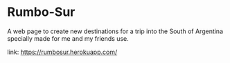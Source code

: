 # Rumbo-Sur
A web page to create new destinations for a trip into the South of Argentina specially made for me and my friends use. 

link: https://rumbosur.herokuapp.com/
